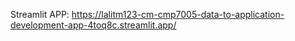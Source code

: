 Streamlit APP: https://lalitm123-cm-cmp7005-data-to-application-development-app-4toq8c.streamlit.app/
